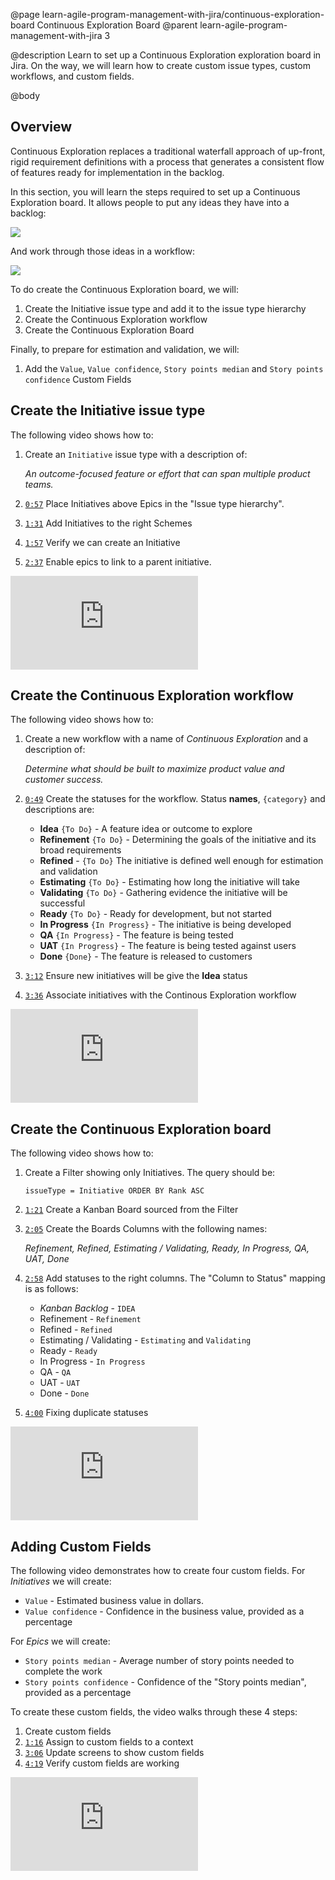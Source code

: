 @page learn-agile-program-management-with-jira/continuous-exploration-board Continuous Exploration Board
@parent learn-agile-program-management-with-jira 3

@description Learn to set up a Continuous Exploration 
exploration board in Jira. On the way, we will learn how to create
custom issue types, custom workflows, and custom fields.

@body

## Overview

Continuous Exploration replaces a traditional waterfall approach of up-front, rigid requirement definitions with a process that generates a consistent flow of features ready for implementation in the backlog. 

In this section, you will learn the steps required to set up a Continuous Exploration board.  It allows people to put any ideas they have into a backlog:

<img src="../static/img/program-management-with-jira/exploration-backlog.png"
  class="content-400-800-shadow"/>

And work through those ideas in a workflow:

<img src="../static/img/program-management-with-jira/exploration-board.png"
  class="content-400-800-shadow"/>

To do create the Continuous Exploration board, we will:

1. Create the Initiative issue type and add it to the issue type hierarchy
2. Create the Continuous Exploration workflow
3. Create the Continuous Exploration Board

Finally, to prepare for estimation and validation, we will:

1. Add the `Value`, `Value confidence`, `Story points median` and `Story points confidence` Custom Fields



## Create the Initiative issue type


The following video shows how to:

1. Create an `Initiative` issue type with a description of:

   _An outcome-focused feature or effort that can span multiple product teams._
2. <code>[0:57](https://youtu.be/rBYxqhNGGmQ?t=57)</code> Place Initiatives above Epics in the "Issue type hierarchy".
3. <code>[1:31](https://youtu.be/rBYxqhNGGmQ?t=91)</code> Add Initiatives to the right Schemes
4. <code>[1:57](https://youtu.be/rBYxqhNGGmQ?t=117)</code> Verify we can create an Initiative
5. <code>[2:37](https://youtu.be/rBYxqhNGGmQ?t=157)</code> Enable epics to link to a parent initiative.

<iframe class="block-16-by-9" src="https://www.youtube.com/embed/rBYxqhNGGmQ" alt="YouTube video player" frameborder="0" allow="accelerometer; autoplay; clipboard-write; encrypted-media; gyroscope; picture-in-picture; web-share" allowfullscreen></iframe>

## Create the Continuous Exploration workflow

The following video shows how to:

1. Create a new workflow with a name of _Continuous Exploration_ and a description of:

   _Determine what should be built to maximize product value and customer success._

2. <code>[0:49](https://youtu.be/QZzKaGHZ54o?t=49)</code> Create the statuses for the workflow. Status __names__, `{category}` and descriptions are:

   - __Idea__ `{To Do}` - A feature idea or outcome to explore
   - __Refinement__ `{To Do}` - Determining the goals of the initiative and its broad requirements
   - __Refined__ - `{To Do}` The initiative is defined well enough for estimation and validation
   - __Estimating__ `{To Do}` - Estimating how long the initiative will take
   - __Validating__ `{To Do}` - Gathering evidence the initiative will be successful
   - __Ready__ `{To Do}` - Ready for development, but not started
   - __In Progress__ `{In Progress}` - The initiative is being developed
   - __QA__ `{In Progress}` - The feature is being tested
   - __UAT__ `{In Progress}` - The feature is being tested against users
   - __Done__ `{Done}` - The feature is released to customers

3. <code>[3:12](https://youtu.be/QZzKaGHZ54o?t=192)</code> Ensure new initiatives will be give the __Idea__ status

4. <code>[3:36](https://youtu.be/QZzKaGHZ54o?t=216)</code> Associate initiatives with the Continous Exploration workflow

<iframe class="block-16-by-9" src="https://www.youtube.com/embed/QZzKaGHZ54o" alt="YouTube video player" frameborder="0" allow="accelerometer; autoplay; clipboard-write; encrypted-media; gyroscope; picture-in-picture; web-share" allowfullscreen></iframe>


## Create the Continuous Exploration board

The following video shows how to:

1. Create a Filter showing only Initiatives. The query should be:

   ```
   issueType = Initiative ORDER BY Rank ASC
   ```

2. <code>[1:21](https://youtu.be/65C9f6OR4G0?t=81)</code> Create a Kanban Board sourced from the Filter
3. <code>[2:05](https://youtu.be/65C9f6OR4G0?t=125)</code> Create the Boards Columns with the following names:
   
   _Refinement, Refined, Estimating / Validating, Ready, In Progress, QA, UAT, Done_
   
4. <code>[2:58](https://youtu.be/65C9f6OR4G0?t=178)</code> Add statuses to the right columns. The "Column to Status" mapping is as follows:

   - _Kanban Backlog_ - `IDEA`
   - Refinement - `Refinement`
   - Refined - `Refined`
   - Estimating / Validating - `Estimating` and `Validating`
   - Ready - `Ready`
   - In Progress - `In Progress`
   - QA - `QA`
   - UAT - `UAT`
   - Done - `Done`

5. <code>[4:00](https://youtu.be/65C9f6OR4G0?t=240)</code> Fixing duplicate statuses

<iframe class="block-16-by-9" src="https://www.youtube.com/embed/65C9f6OR4G0" alt="YouTube video player" frameborder="0" allow="accelerometer; autoplay; clipboard-write; encrypted-media; gyroscope; picture-in-picture; web-share" allowfullscreen></iframe>


## Adding Custom Fields

The following video demonstrates how to create four custom fields. For _Initiatives_ we will create:

- `Value` - Estimated business value in dollars.
- `Value confidence` - Confidence in the business value, provided as a percentage

For _Epics_ we will create:

- `Story points median` - Average number of story points needed to complete the work
- `Story points confidence` - Confidence of the "Story points median", provided as a percentage

To create these custom fields, the video walks through these 4 steps:

1. Create custom fields
2. <code>[1:16](https://youtu.be/SUcM798b9-w?t=76)</code> Assign to custom fields to a context
3. <code>[3:06](https://youtu.be/SUcM798b9-w?t=186)</code> Update screens to show custom fields
4. <code>[4:19](https://youtu.be/SUcM798b9-w?t=259)</code> Verify custom fields are working


<iframe class="block-16-by-9" src="https://www.youtube.com/embed/SUcM798b9-w" alt="YouTube video player" frameborder="0" allow="accelerometer; autoplay; clipboard-write; encrypted-media; gyroscope; picture-in-picture; web-share" allowfullscreen></iframe>
